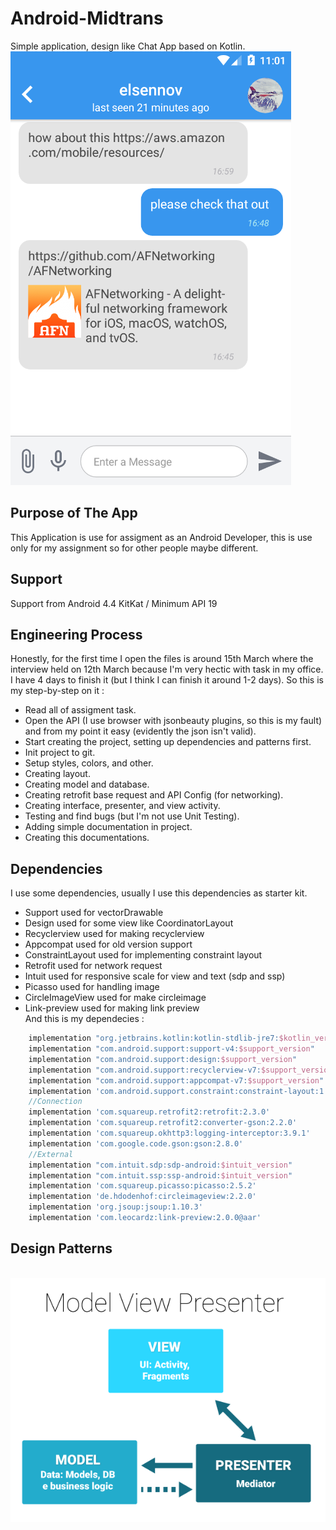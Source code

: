 # Android-Midtrans
Simple application, design like Chat App based on Kotlin.
<br>![Main Screen Preview](https://raw.githubusercontent.com/pahlevikun/Android-Midtrans/master/MainScreen.png)
## Purpose of The App
This Application is use for assigment as an Android Developer, this is use only for my assignment so for other people maybe different.
<br>
## Support 
Support from Android 4.4 KitKat / Minimum API 19
## Engineering Process
Honestly, for the first time I open the files is around 15th March where the interview held on 12th March because I'm very hectic with task in my office. I have 4 days to finish it (but I think I can finish it around 1-2 days). So this is my step-by-step on it :
* Read all of assigment task.
* Open the API (I use browser with jsonbeauty plugins, so this is my fault) and from my point it easy (evidently the json isn't valid).
* Start creating the project, setting up dependencies and patterns first.
* Init project to git.
* Setup styles, colors, and other.
* Creating layout.
* Creating model and database.
* Creating retrofit base request and API Config (for networking).
* Creating interface, presenter, and view activity.
* Testing and find bugs (but I'm not use Unit Testing).
* Adding simple documentation in project.
* Creating this documentations.
## Dependencies
I use some dependencies, usually I use this dependencies as starter kit.
* Support used for vectorDrawable
* Design used for some view like CoordinatorLayout
* Recyclerview used for making recyclerview
* Appcompat used for old version support
* ConstraintLayout used for implementing constraint layout
* Retrofit used for network request
* Intuit used for responsive scale for view and text (sdp and ssp)
* Picasso used for handling image
* CircleImageView used for make circleimage
* Link-preview used for making link preview
<br>And this is my dependecies :
```gradle
    implementation "org.jetbrains.kotlin:kotlin-stdlib-jre7:$kotlin_version"
    implementation "com.android.support:support-v4:$support_version"
    implementation "com.android.support:design:$support_version"
    implementation "com.android.support:recyclerview-v7:$support_version"
    implementation "com.android.support:appcompat-v7:$support_version"
    implementation 'com.android.support.constraint:constraint-layout:1.0.2'
    //Connection
    implementation 'com.squareup.retrofit2:retrofit:2.3.0'
    implementation 'com.squareup.retrofit2:converter-gson:2.2.0'
    implementation 'com.squareup.okhttp3:logging-interceptor:3.9.1'
    implementation 'com.google.code.gson:gson:2.8.0'
    //External
    implementation "com.intuit.sdp:sdp-android:$intuit_version"
    implementation "com.intuit.ssp:ssp-android:$intuit_version"
    implementation 'com.squareup.picasso:picasso:2.5.2'
    implementation 'de.hdodenhof:circleimageview:2.2.0'
    implementation 'org.jsoup:jsoup:1.10.3'
    implementation 'com.leocardz:link-preview:2.0.0@aar'
```
## Design Patterns
<br>![Main Screen Preview](https://raw.githubusercontent.com/pahlevikun/Android-Midtrans/master/MVP.png)
